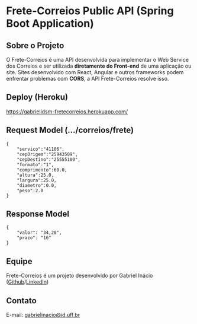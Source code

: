 # Frete-Correios Public API (Spring Boot Application)

## Sobre o Projeto

O Frete-Correios é uma API desenvolvida para implementar o Web Service dos Correios e ser utilizada **diretamente do Front-end** de uma aplicação ou site. Sites desenvolvido com React, Angular e outros frameworks podem enfrentar problemas com **CORS**, a API Frete-Correios resolve isso.

## Deploy (Heroku)

https://gabrielidsm-fretecorreios.herokuapp.com/

## Request Model (.../correios/frete)

```
{
  	"servico":"41106",
    "cepOrigem":"25943509",
    "cepDestino":"25555100",
    "formato":"1",
    "comprimento":60.0,
    "altura":25.0,
    "largura":25.0,
    "diametro":0.0,
    "peso":2.0
}
```

## Response Model

```
{
    "valor": "34,20",
    "prazo": "16"
}
```

## Equipe

Frete-Correios é um projeto desenvolvido por Gabriel Inácio ([Github](https://github.com/GabrielIDSM)/[LinkedIn](https://www.linkedin.com/in/gabriel-inacio-uff/))

## Contato

E-mail: gabrielinacio@id.uff.br
